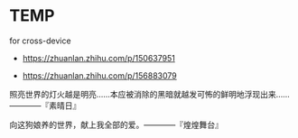 # TEMP
for cross-device


 - https://zhuanlan.zhihu.com/p/150637951

 - https://zhuanlan.zhihu.com/p/156883079

照亮世界的灯火越是明亮……本应被消除的黑暗就越发可怖的鲜明地浮现出来……————『素晴日』

向这狗娘养的世界，献上我全部的爱。————『煌煌舞台』
